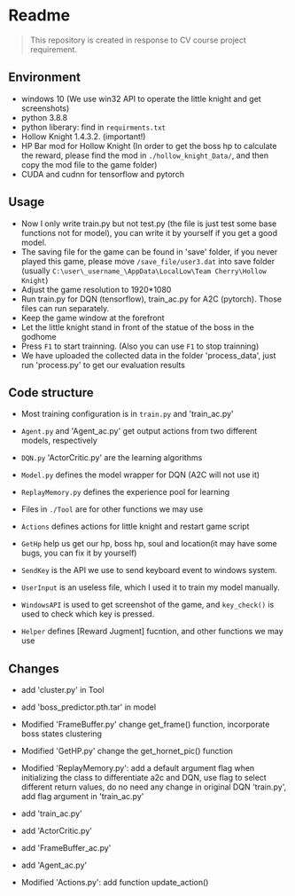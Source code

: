 # Readme
> This repository is created in response to CV course project requirement.

## Environment

- windows 10 (We use win32 API to operate the little knight and get screenshots)
- python 3.8.8
- python liberary: find in `requirments.txt`
- Hollow Knight 1.4.3.2. (important!)
- HP Bar mod for Hollow Knight (In order to get the boss hp to calculate the reward, please find the mod in `./hollow_knight_Data/`, and then copy the mod file to the game folder)
- CUDA and cudnn for tensorflow and pytorch

## Usage

- Now I only write train.py but not test.py (the file is just test some base functions not for model), you can write it by yourself if you get a good model.
- The saving file for the game can be found in 'save' folder, if you never played this game, please move `/save_file/user3.dat` into save folder (usually `C:\user\_username_\AppData\LocalLow\Team Cherry\Hollow Knight`)
- Adjust the game resolution to 1920*1080 
- Run train.py for DQN (tensorflow), train_ac.py for A2C (pytorch). Those files can run separately.  
- Keep the game window at the forefront 
- Let the little knight stand in front of the statue of the boss in the godhome
- Press `F1` to start trainning. (Also you can use `F1` to stop trainning)
- We have uploaded the collected data in the folder 'process_data', just run 'process.py' to get our evaluation results

## Code structure
- Most training configuration is in `train.py` and 'train_ac.py'
- `Agent.py` and 'Agent_ac.py' get output actions from two different models, respectively
- `DQN.py` 'ActorCritic.py' are the learning algorithms
- `Model.py` defines the model wrapper for DQN (A2C will not use it)
- `ReplayMemory.py` defines the experience pool for learning

- Files in `./Tool` are for other functions we may use
- `Actions` defines actions for little knight and restart game script
- `GetHp` help us get our hp, boss hp, soul and location(it may have some bugs, you can fix it by yourself)
- `SendKey` is the API we use to send keyboard event to windows system.
- `UserInput` is an useless file, which I used it to train my model manually.
- `WindowsAPI` is used to get screenshot of the game, and `key_check()` is used to check which key is pressed.
- `Helper` defines [Reward Jugment] fucntion, and other functions we may use

## Changes

- add 'cluster.py' in Tool
- add 'boss_predictor.pth.tar' in model
- Modified 'FrameBuffer.py' change get_frame() function, incorporate boss states clustering
- Modified 'GetHP.py' change the get_hornet_pic() function
- Modified 'ReplayMemory.py': add a default argument flag when initializing the class to differentiate a2c and DQN, use flag to select different return values, do no need any change in original DQN 'train.py', add flag argument in 'train_ac.py'

- add 'train_ac.py'
- add 'ActorCritic.py'
- add 'FrameBuffer_ac.py'
- add 'Agent_ac.py'
- Modified 'Actions.py': add function update_action()



